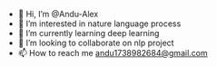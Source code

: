 - 👋 Hi, I’m @Andu-Alex
- 👀 I’m interested in nature language process
- 🌱 I’m currently learning deep learning
- 💞️ I’m looking to collaborate on nlp project
- 📫 How to reach me andu1738982684@gmail.com

<!---
Andu-Alex/Andu-Alex is a ✨ special ✨ repository because its `README.md` (this file) appears on your GitHub profile.
You can click the Preview link to take a look at your changes.
--->
